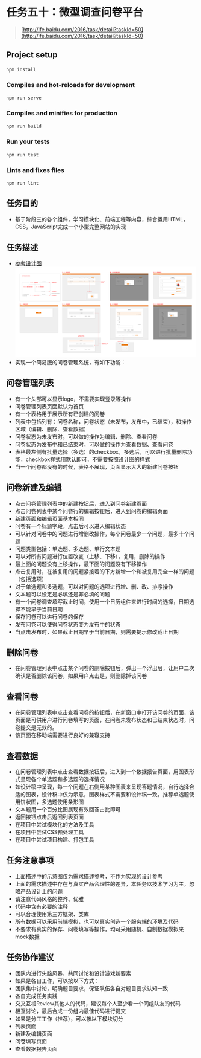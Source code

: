 # 任务五十：微型调查问卷平台

> [http://ife.baidu.com/2016/task/detail?taskId=50](http://ife.baidu.com/2016/task/detail?taskId=50)

## Project setup
```
npm install
```

### Compiles and hot-reloads for development
```
npm run serve
```

### Compiles and minifies for production
```
npm run build
```

### Run your tests
```
npm run test
```

### Lints and fixes files
```
npm run lint
```

## 任务目的
* 基于阶段三的各个组件，学习模块化、前端工程等内容，综合运用HTML，CSS，JavaScript完成一个小型完整网站的实现

## 任务描述

* [参考设计图](http://7xrp04.com1.z0.glb.clouddn.com/task_4_50_1.png)
![](./task_4_50_1.png?raw=true)
* 实现一个简易版的问卷管理系统，有如下功能：

## 问卷管理列表
* 有一个头部可以显示logo，不需要实现登录等操作
* 问卷管理列表页面默认为首页
* 有一个表格用于展示所有已创建的问卷
* 列表中包括列有：问卷名称，问卷状态（未发布，发布中，已结束），和操作区域（编辑、删除、查看数据）
* 问卷状态为未发布时，可以做的操作为编辑、删除、查看问卷
* 问卷状态为发布中和已结束时，可以做的操作为查看数据、查看问卷
* 表格最左侧有批量选择（多选）的checkbox，多选后，可以进行批量删除功能，checkbox样式用默认即可，不需要按照设计图的样式
* 当一个问卷都没有的时候，表格不展现，页面显示大大的新建问卷按钮

## 问卷新建及编辑
* 点击问卷管理列表中的新建按钮后，进入到问卷新建页面
* 点击问卷列表中某个问卷行的编辑按钮后，进入到问卷的编辑页面
* 新建页面和编辑页面基本相同
* 问卷有一个标题字段，点击后可以进入编辑状态
* 可以针对问卷中的问题进行增删改操作，每个问卷最少一个问题，最多十个问题
* 问题类型包括：单选题、多选题、单行文本题
* 可以对所有问题进行位置改变（上移、下移），复用，删除的操作
* 最上面的问题没有上移操作，最下面的问题没有下移操作
* 点击复用时，在被复用的问题紧接着的下方新增一个和被复用完全一样的问题（包括选项）
* 对于单选题和多选题，可以对问题的选项进行增、删、改、排序操作
* 文本题可以设定是必填还是非必填的问题
* 有一个问卷调查填写截止时间，使用一个日历组件来进行时间的选择，日期选择不能早于当前日期
* 保存问卷可以进行问卷的保存
* 发布问卷可以使得问卷状态变为发布中的状态
* 当点击发布时，如果截止日期早于当前日期，则需要提示修改截止日期

## 删除问卷
* 在问卷管理列表中点击某个问卷的删除按钮后，弹出一个浮出层，让用户二次确认是否删除该问卷，如果用户点击是，则删除掉该问卷

## 查看问卷
* 在问卷管理列表中点击查看问卷的按钮后，在新窗口中打开该问卷的页面，该页面是可供用户进行问卷填写的页面，在问卷未发布状态和已结束状态时，问卷提交是无效的。
* 该页面在移动端需要进行良好的兼容支持

## 查看数据
* 在问卷管理列表中点击查看数据按钮后，进入到一个数据报告页面，用图表形式呈现各个单选题和多选题的选择情况
* 如设计稿中呈现，每一个问题在右侧用某种图表来呈现答题情况，自行选择合适的图表，设计稿中仅为示意，图表样式不需要和设计稿一致。推荐单选题使用饼状图，多选题使用条形图
* 文本题用一个百分比图展现有效回答占比即可
* 返回按钮点击后返回列表页面
* 在项目中尝试模块化的方法及工具
* 在项目中尝试CSS预处理工具
* 在项目中尝试项目构建、打包工具

## 任务注意事项
* 上面描述中的示意图仅为需求描述参考，不作为实现的设计参考
* 上面的需求描述中存在与真实产品合理性的差异，本任务以技术学习为主，忽略产品设计上的问题
* 请注意代码风格的整齐、优雅
* 代码中含有必要的注释
* 可以合理使用第三方框架、类库
* 所有数据可以采用前端模拟，也可以真实创造一个服务端的环境及代码
* 不要求有真实的保存、问卷填写等操作，均可采用随机、自制数据模拟来mock数据

## 任务协作建议
* 团队内进行头脑风暴，共同讨论和设计游戏新要素
* 如果是各自工作，可以按以下方式：
* 团队集中讨论，明确题目要求，保证队伍各自对题目要求认知一致
* 各自完成任务实践
* 交叉互相Review其他人的代码，建议每个人至少看一个同组队友的代码
* 相互讨论，最后合成一份组内最佳代码进行提交
* 如果是分工工作（推荐），可以按以下模块切分
* 列表页面
* 新建及编辑页面
* 问卷填写页面
* 查看数据报告页面

